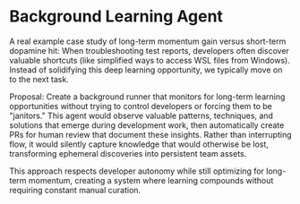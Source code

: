 # Background Learning Agent

A real example case study of long-term momentum gain versus short-term dopamine hit: When troubleshooting test reports, developers often discover valuable shortcuts (like simplified ways to access WSL files from Windows). Instead of solidifying this deep learning opportunity, we typically move on to the next task.

Proposal: Create a background runner that monitors for long-term learning opportunities without trying to control developers or forcing them to be "janitors." This agent would observe valuable patterns, techniques, and solutions that emerge during development work, then automatically create PRs for human review that document these insights. Rather than interrupting flow, it would silently capture knowledge that would otherwise be lost, transforming ephemeral discoveries into persistent team assets.

This approach respects developer autonomy while still optimizing for long-term momentum, creating a system where learning compounds without requiring constant manual curation.
